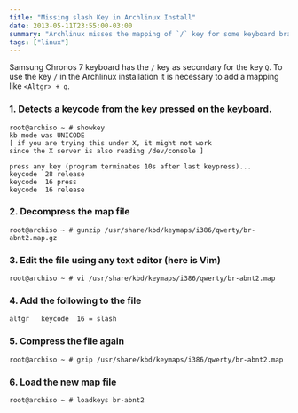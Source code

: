 ```yaml
---
title: "Missing slash Key in Archlinux Install"
date: 2013-05-11T23:55:00-03:00
summary: "Archlinux misses the mapping of `/` key for some keyboard brands, which makes the installation process a bit hard"
tags: ["linux"]
---
```


Samsung Chronos 7 keyboard has the `/` key as secondary for the key `Q`. To use the key `/` in the Archlinux installation it is necessary to add a mapping like `<Altgr> + q`.

### 1. Detects a keycode from the key pressed on the keyboard.
```shell
root@archiso ~ # showkey
kb mode was UNICODE
[ if you are trying this under X, it might not work
since the X server is also reading /dev/console ]

press any key (program terminates 10s after last keypress)...
keycode  28 release
keycode  16 press
keycode  16 release
```

### 2. Decompress the map file
```shell
root@archiso ~ # gunzip /usr/share/kbd/keymaps/i386/qwerty/br-abnt2.map.gz
```

### 3. Edit the file using any text editor (here is Vim)
```shell
root@archiso ~ # vi /usr/share/kbd/keymaps/i386/qwerty/br-abnt2.map
```

### 4. Add the following to the file
```
altgr   keycode  16 = slash
```

### 5. Compress the file again
```shell
root@archiso ~ # gzip /usr/share/kbd/keymaps/i386/qwerty/br-abnt2.map
```

### 6. Load the new map file
```shell
root@archiso ~ # loadkeys br-abnt2
```